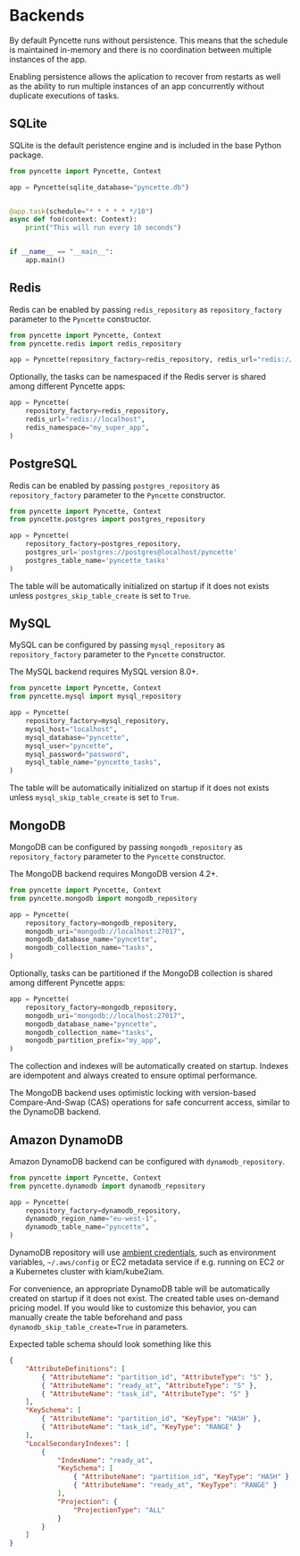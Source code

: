 # Backends

By default Pyncette runs without persistence. This means that the schedule is maintained in-memory and there is no coordination between multiple instances of the app.

Enabling persistence allows the aplication to recover from restarts as well as the ability to run multiple instances of an app concurrently without duplicate executions of tasks.

## SQLite

SQLite is the default peristence engine and is included in the base Python package.

```python
from pyncette import Pyncette, Context

app = Pyncette(sqlite_database="pyncette.db")


@app.task(schedule="* * * * * */10")
async def foo(context: Context):
    print("This will run every 10 seconds")


if __name__ == "__main__":
    app.main()
```

## Redis

Redis can be enabled by passing `redis_repository` as `repository_factory` parameter to the `Pyncette` constructor.

```python
from pyncette import Pyncette, Context
from pyncette.redis import redis_repository

app = Pyncette(repository_factory=redis_repository, redis_url="redis://localhost")
```

Optionally, the tasks can be namespaced if the Redis server is shared among different Pyncette apps:

```python
app = Pyncette(
    repository_factory=redis_repository,
    redis_url="redis://localhost",
    redis_namespace="my_super_app",
)
```

## PostgreSQL

Redis can be enabled by passing `postgres_repository` as `repository_factory` parameter to the `Pyncette` constructor.

```python
from pyncette import Pyncette, Context
from pyncette.postgres import postgres_repository

app = Pyncette(
    repository_factory=postgres_repository,
    postgres_url='postgres://postgres@localhost/pyncette'
    postgres_table_name='pyncette_tasks'
)
```

The table will be automatically initialized on startup if it does not exists unless `postgres_skip_table_create` is set to `True`.

## MySQL

MySQL can be configured by passing `mysql_repository` as `repository_factory` parameter to the `Pyncette` constructor.

The MySQL backend requires MySQL version 8.0+.

```python
from pyncette import Pyncette, Context
from pyncette.mysql import mysql_repository

app = Pyncette(
    repository_factory=mysql_repository,
    mysql_host="localhost",
    mysql_database="pyncette",
    mysql_user="pyncette",
    mysql_password="password",
    mysql_table_name="pyncette_tasks",
)
```

The table will be automatically initialized on startup if it does not exists unless `mysql_skip_table_create` is set to `True`.

## MongoDB

MongoDB can be configured by passing `mongodb_repository` as `repository_factory` parameter to the `Pyncette` constructor.

The MongoDB backend requires MongoDB version 4.2+.

```python
from pyncette import Pyncette, Context
from pyncette.mongodb import mongodb_repository

app = Pyncette(
    repository_factory=mongodb_repository,
    mongodb_uri="mongodb://localhost:27017",
    mongodb_database_name="pyncette",
    mongodb_collection_name="tasks",
)
```

Optionally, tasks can be partitioned if the MongoDB collection is shared among different Pyncette apps:

```python
app = Pyncette(
    repository_factory=mongodb_repository,
    mongodb_uri="mongodb://localhost:27017",
    mongodb_database_name="pyncette",
    mongodb_collection_name="tasks",
    mongodb_partition_prefix="my_app",
)
```

The collection and indexes will be automatically created on startup. Indexes are idempotent and always created to ensure optimal performance.

The MongoDB backend uses optimistic locking with version-based Compare-And-Swap (CAS) operations for safe concurrent access, similar to the DynamoDB backend.

## Amazon DynamoDB

Amazon DynamoDB backend can be configured with `dynamodb_repository`.

```python
from pyncette import Pyncette, Context
from pyncette.dynamodb import dynamodb_repository

app = Pyncette(
    repository_factory=dynamodb_repository,
    dynamodb_region_name="eu-west-1",
    dynamodb_table_name="pyncette",
)
```

DynamoDB repository will use [ambient credentials](https://boto3.amazonaws.com/v1/documentation/api/latest/guide/credentials.html#guide-credentials), such as environment variables, `~/.aws/config` or EC2 metadata service if e.g. running on EC2 or a Kubernetes cluster with kiam/kube2iam.

For convenience, an appropriate DynamoDB table will be automatically created on startup if it does not exist. The created table uses on-demand pricing model. If you would like to customize this behavior, you can manually create the table beforehand and pass `dynamodb_skip_table_create=True` in parameters.

Expected table schema should look something like this

```json
{
    "AttributeDefinitions": [
        { "AttributeName": "partition_id", "AttributeType": "S" },
        { "AttributeName": "ready_at", "AttributeType": "S" },
        { "AttributeName": "task_id", "AttributeType": "S" }
    ],
    "KeySchema": [
        { "AttributeName": "partition_id", "KeyType": "HASH" },
        { "AttributeName": "task_id", "KeyType": "RANGE" }
    ],
    "LocalSecondaryIndexes": [
        {
            "IndexName": "ready_at",
            "KeySchema": [
                { "AttributeName": "partition_id", "KeyType": "HASH" },
                { "AttributeName": "ready_at", "KeyType": "RANGE" }
            ],
            "Projection": {
                "ProjectionType": "ALL"
            }
        }
    ]
}
```
